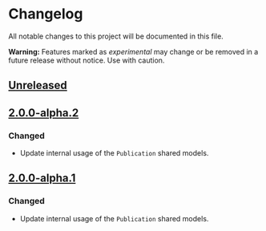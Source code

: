 # Changelog

All notable changes to this project will be documented in this file.

**Warning:** Features marked as *experimental* may change or be removed in a future release without notice. Use with caution.

## [Unreleased]


## [2.0.0-alpha.2]

### Changed

* Update internal usage of the `Publication` shared models.


## [2.0.0-alpha.1]

### Changed

* Update internal usage of the `Publication` shared models.

[unreleased]: https://github.com/readium/r2-opds-swift/compare/master...HEAD
[2.0.0-alpha.1]: https://github.com/readium/r2-opds-swift/compare/1.2.3...2.0.0-alpha.1
[2.0.0-alpha.2]: https://github.com/readium/r2-opds-swift/compare/2.0.0-alpha.1...2.0.0-alpha.2
